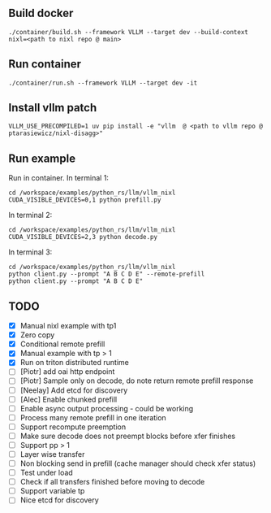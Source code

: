 ## Build docker

```
./container/build.sh --framework VLLM --target dev --build-context nixl=<path to nixl repo @ main>
```

## Run container

```
./container/run.sh --framework VLLM --target dev -it
```

## Install vllm patch

```
VLLM_USE_PRECOMPILED=1 uv pip install -e "vllm  @ <path to vllm repo @ ptarasiewicz/nixl-disagg>"
```


## Run example

Run in container. In terminal 1:

```
cd /workspace/examples/python_rs/llm/vllm_nixl
CUDA_VISIBLE_DEVICES=0,1 python prefill.py
```

In terminal 2:

```
cd /workspace/examples/python_rs/llm/vllm_nixl
CUDA_VISIBLE_DEVICES=2,3 python decode.py
```



In terminal 3:
```
cd /workspace/examples/python_rs/llm/vllm_nixl
python client.py --prompt "A B C D E" --remote-prefill
python client.py --prompt "A B C D E"
```

## TODO

- [x] Manual nixl example with tp1
- [x] Zero copy
- [x] Conditional remote prefill
- [x] Manual example with tp > 1
- [x] Run on triton distributed runtime
- [ ] [Piotr] add oai http endpoint
- [ ] [Piotr] Sample only on decode, do note return remote prefill response
- [ ] [Neelay] Add etcd for discovery
- [ ] [Alec] Enable chunked prefill
- [ ] Enable async output processing - could be working
- [ ] Process many remote prefill in one iteration
- [ ] Support recompute preemption
- [ ] Make sure decode does not preempt blocks before xfer finishes
- [ ] Support pp > 1
- [ ] Layer wise transfer
- [ ] Non blocking send in prefill (cache manager should check xfer status)
- [ ] Test under load
- [ ] Check if all transfers finished before moving to decode
- [ ] Support variable tp
- [ ] Nice etcd for discovery